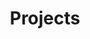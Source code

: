 ---
layout: page
title: Projects
nav: true
nav_order: 0
dropdown: true
children: 
    - title: FinTech, RegTech, and LegalTech
      permalink: /fintech/
    - title: divider
    - title: Strategic Manipulation in Machine Learning
      permalink: /strategic/
    - title: divider
    - title: Computerized Textual Analysis of Fake News
      permalink: /computerized/
    - title: divider
    - title: Behavioral Aspects of Cybersecurity
      permalink: /behavioral/

---
